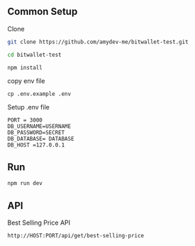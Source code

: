 
## Common Setup

Clone
```bash
git clone https://github.com/amydev-me/bitwallet-test.git
```
```bash
cd bitwallet-test
```

```bash
npm install
```
copy env file 
```
cp .env.example .env
```
Setup .env file
```
PORT = 3000
DB_USERNAME=USERNAME
DB_PASSWORD=SECRET
DB_DATABASE= DATABASE
DB_HOST =127.0.0.1
```

## Run

```bash
npm run dev
```
## API

Best Selling Price API
```
http://HOST:PORT/api/get/best-selling-price
```